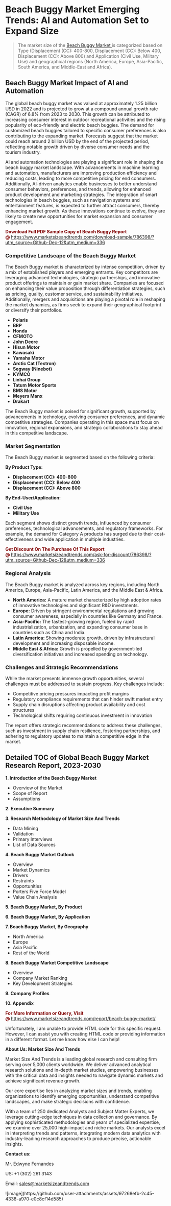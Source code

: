 <H1>Beach Buggy Market Emerging Trends: AI and Automation Set to Expand Size</H1><blockquote><p>The market size of the <a href="https://www.marketsizeandtrends.com/download-sample/786398/?utm_source=Github-Dec-12&amp;utm_medium=336" target="_blank">Beach Buggy Market </a>is categorized based on Type (Displacement (CC): 400-800, Displacement (CC): Below 400, Displacement (CC): Above 800) and Application (Civil Use, Military Use) and geographical regions (North America, Europe, Asia-Pacific, South America, and Middle-East and Africa).</p></blockquote><p><h2>Beach Buggy Market Impact of AI and Automation</h2><p>The global beach buggy market was valued at approximately 1.25 billion USD in 2022 and is projected to grow at a compound annual growth rate (CAGR) of 6.8% from 2023 to 2030. This growth can be attributed to increasing consumer interest in outdoor recreational activities and the rising popularity of eco-friendly and electric beach buggies. The demand for customized beach buggies tailored to specific consumer preferences is also contributing to the expanding market. Forecasts suggest that the market could reach around 2 billion USD by the end of the projected period, reflecting notable growth driven by diverse consumer needs and the tourism industry.</p><p>AI and automation technologies are playing a significant role in shaping the beach buggy market landscape. With advancements in machine learning and automation, manufacturers are improving production efficiency and reducing costs, leading to more competitive pricing for end consumers. Additionally, AI-driven analytics enable businesses to better understand consumer behaviors, preferences, and trends, allowing for enhanced product development and marketing strategies. The integration of smart technologies in beach buggies, such as navigation systems and entertainment features, is expected to further attract consumers, thereby enhancing market growth. As these innovations continue to evolve, they are likely to create new opportunities for market expansion and consumer engagement.</p></p><p><strong><span style="color: #800000;">Download Full PDF Sample Copy of Beach Buggy Report @</span>&nbsp;</strong><a href="https://www.marketsizeandtrends.com/download-sample/786398/?utm_source=Github-Dec-12&amp;utm_medium=336">https://www.marketsizeandtrends.com/download-sample/786398/?utm_source=Github-Dec-12&amp;utm_medium=336</a></p><h3>Competitive Landscape of the Beach Buggy Market</h3><p>The Beach Buggy market is characterized by intense competition, driven by a mix of established players and emerging entrants. Key competitors are leveraging advanced technologies, strategic partnerships, and innovative product offerings to maintain or gain market share. Companies are focused on enhancing their value proposition through differentiation strategies, such as pricing, quality, customer service, and sustainability initiatives. Additionally, mergers and acquisitions are playing a pivotal role in reshaping the market dynamics, as firms seek to expand their geographical footprint or diversify their portfolios.</p><p><strong><p><ul><li>Polaris </li><li> BRP </li><li> Honda </li><li> CFMOTO </li><li> John Deere </li><li> Hisun Motor </li><li> Kawasaki </li><li> Yamaha Motor </li><li> Arctic Cat (Textron) </li><li> Segway (Ninebot) </li><li> KYMCO </li><li> Linhai Group </li><li> Tatum Motor Sports </li><li> BMS Motor </li><li> Meyers Manx </li><li> Drakart</p></li></ul></p></strong></p><p>The Beach Buggy market is poised for significant growth, supported by advancements in technology, evolving consumer preferences, and dynamic competitive strategies. Companies operating in this space must focus on innovation, regional expansions, and strategic collaborations to stay ahead in this competitive landscape.</p><h3>Market Segmentation</h3><p>The Beach Buggy market is segmented based on the following criteria:</p><p><strong>By Product Type:</strong></p><p><strong><p><ul><li>Displacement (CC): 400-800 </li><li> Displacement (CC): Below 400 </li><li> Displacement (CC): Above 800</p></li></ul></p></strong></p><p><strong>By End-User/Application:</strong></p><p><strong><p><ul><li>Civil Use </li><li> Military Use</p></li></ul></p></strong></p><p>Each segment shows distinct growth trends, influenced by consumer preferences, technological advancements, and regulatory frameworks. For example, the demand for Category A products has surged due to their cost-effectiveness and wide application in multiple industries.</p><p><strong><span style="color: #800000;">Get Discount On The Purchase Of This Report @&nbsp;</span></strong><a href="https://www.marketsizeandtrends.com/ask-for-discount/786398/?utm_source=Github-Dec-12&amp;utm_medium=336">https://www.marketsizeandtrends.com/ask-for-discount/786398/?utm_source=Github-Dec-12&amp;utm_medium=336</a></p><h3>Regional Analysis</h3><p>The Beach Buggy market is analyzed across key regions, including North America, Europe, Asia-Pacific, Latin America, and the Middle East &amp; Africa.</p><ul><li><strong>North America:</strong> A mature market characterized by high adoption rates of innovative technologies and significant R&amp;D investments.</li><li><strong>Europe:</strong> Driven by stringent environmental regulations and growing consumer awareness, especially in countries like Germany and France.</li><li><strong>Asia-Pacific:</strong> The fastest-growing region, fueled by rapid industrialization, urbanization, and expanding consumer base in countries such as China and India.</li><li><strong>Latin America:</strong> Showing moderate growth, driven by infrastructural development and increasing disposable income.</li><li><strong>Middle East &amp; Africa:</strong> Growth is propelled by government-led diversification initiatives and increased spending on technology.</li></ul><h3>Challenges and Strategic Recommendations</h3><p>While the market presents immense growth opportunities, several challenges must be addressed to sustain progress. Key challenges include:</p><ul><li>Competitive pricing pressures impacting profit margins</li><li>Regulatory compliance requirements that can hinder swift market entry</li><li>Supply chain disruptions affecting product availability and cost structures</li><li>Technological shifts requiring continuous investment in innovation</li></ul><p>The report offers strategic recommendations to address these challenges, such as investment in supply chain resilience, fostering partnerships, and adhering to regulatory updates to maintain a competitive edge in the market.</p><h2>Detailed TOC of Global Beach Buggy Market Research Report, 2023-2030</h2><p><strong>1. Introduction of the Beach Buggy Market</strong></p><ul><li>Overview of the Market</li><li>Scope of Report</li><li>Assumptions&nbsp;</li></ul><p><strong>2. Executive Summary</strong></p><p><strong>3. Research Methodology of <strong>Market Size And Trends</strong></strong></p><ul><li>Data Mining</li><li>Validation</li><li>Primary Interviews</li><li>List of Data Sources&nbsp;</li></ul><p><strong>4. Beach Buggy Market Outlook</strong></p><ul><li>Overview</li><li>Market Dynamics</li><li>Drivers</li><li>Restraints</li><li>Opportunities</li><li>Porters Five Force Model</li><li>Value Chain Analysis&nbsp;</li></ul><p><strong>5. Beach Buggy Market, By Product</strong></p><p><strong>6. Beach Buggy Market, By Application</strong></p><p><strong>7. Beach Buggy Market, By Geography</strong></p><ul><li>North America</li><li>Europe</li><li>Asia Pacific</li><li>Rest of the World&nbsp;</li></ul><p><strong>8. Beach Buggy Market Competitive Landscape</strong></p><ul><li>Overview</li><li>Company Market Ranking</li><li>Key Development Strategies&nbsp;</li></ul><p><strong>9. Company Profiles</strong></p><p><strong>10. Appendix</strong></p><p><strong><span style="color: #800000;">For More Information or Query, Visit @&nbsp;</span></strong><a href="https://www.marketsizeandtrends.com/report/beach-buggy-market/">https://www.marketsizeandtrends.com/report/beach-buggy-market/</a></p><p>Unfortunately, I am unable to provide HTML code for this specific request. However, I can assist you with creating HTML code or providing information in a different format. Let me know how else I can help!</p><p><strong>About Us:&nbsp;Market Size And Trends</strong></p><p>Market Size And Trends&nbsp;is a leading global research and consulting firm serving over 5,000 clients worldwide. We deliver advanced analytical research solutions and in-depth market studies, empowering businesses with the critical data and insights needed to navigate dynamic markets and achieve significant revenue growth.</p><p>Our core expertise lies in analyzing market sizes and trends, enabling organizations to identify emerging opportunities, understand competitive landscapes, and make strategic decisions with confidence.</p><p>With a team of 250 dedicated Analysts and Subject Matter Experts, we leverage cutting-edge techniques in data collection and governance. By applying sophisticated methodologies and years of specialized expertise, we examine over 25,000 high-impact and niche markets. Our analysts excel in interpreting trends and patterns, integrating modern data analytics with industry-leading research approaches to produce precise, actionable insights.</p><p><strong>Contact us:</strong></p><p>Mr. Edwyne Fernandes</p><p>US: +1 (302) 261 3143</p><p>Email: <a href="mailto:sales@marketsizeandtrends.com">sales@marketsizeandtrends.com</a>&nbsp;</p>
![image](https://github.com/user-attachments/assets/97268efb-2c45-4338-a970-e0c8cf14d585)
